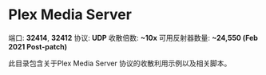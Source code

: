 # Plex Media Server

端口: **32414**, **32412**
协议: **UDP**
收散倍数: **~10x**
可用反射器数量: **~24,550 (Feb 2021 Post-patch)**

此目录包含关于Plex Media Server 协议的收散利用示例以及相关脚本。
